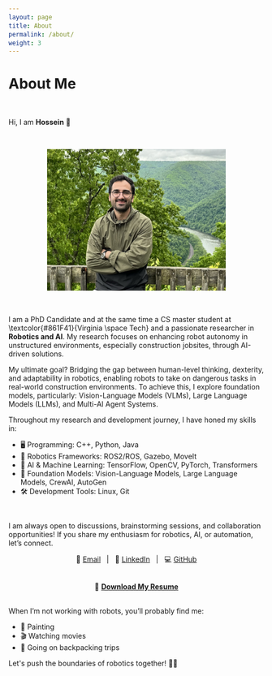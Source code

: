 ```yaml
---
layout: page
title: About
permalink: /about/
weight: 3
---
```


# About Me


<br>

Hi, I am **Hossein** :wave:

<br>

<p align="center">
  <img src="https://github.com/h-naderi/h-naderi.github.io/blob/master/assets/0-aboutme.jpeg?raw=true" alt="Me in New River Gorge National Park" width="70%">
</p>

<br>

I am a PhD Candidate and at the same time a CS master student at \textcolor{#861F41}{Virginia \space Tech} and a passionate researcher in **Robotics and AI**. My research focuses on enhancing robot autonomy in unstructured environments, especially construction jobsites, through AI-driven solutions. 

My ultimate goal? Bridging the gap between human-level thinking, dexterity, and adaptability in robotics, enabling robots to take on dangerous tasks in real-world construction environments. To achieve this, I explore foundation models, particularly: Vision-Language Models (VLMs), Large Language Models (LLMs), and Multi-AI Agent Systems.

Throughout my research and development journey, I have honed my skills in:
- 🖥 Programming: C++, Python, Java  
- 🤖 Robotics Frameworks: ROS2/ROS, Gazebo, MoveIt  
- 🧠 AI & Machine Learning: TensorFlow, OpenCV, PyTorch, Transformers  
- 📡 Foundation Models: Vision-Language Models, Large Language Models, CrewAI, AutoGen  
- 🛠 Development Tools: Linux, Git  

<br>

I am always open to discussions, brainstorming sessions, and collaboration opportunities! If you share my enthusiasm for robotics, AI, or automation, let’s connect. 

<p align="center">
  📧 <a href="mailto:hnaderi@vt.edu">Email</a> &nbsp; | &nbsp; 
  🔗 <a href="https://www.linkedin.com/in/h-naderi">LinkedIn</a> &nbsp; | &nbsp; 
  💻 <a href="https://github.com/h-naderi">GitHub</a>
</p>

<br>

<div align="center">
  📄 <a href="https://github.com/h-naderi/h-naderi.github.io/blob/master/assets/0-cv.pdf?raw=true">
    <strong>Download My Resume</strong>
  </a>
</div>


<br>


When I’m not working with robots, you’ll probably find me:
- 🎨 Painting
- 🎬 Watching movies
- 🎒 Going on backpacking trips 

Let's push the boundaries of robotics together! 🤖✨


